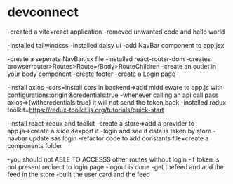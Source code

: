 # devconnect

-created a vite+react application
-removed unwanted code and hello world

-installed tailwindcss
-installed daisy ui
-add NavBar component to app.jsx

-create a seperate NavBar.jsx file
-installed react-router-dom
-creates browserrouter>Routes>Route=/Body>RouteChildren
-create an outlet in your body component
-create footer
-create a Login page

-install axios
-cors=install cors in backend=>add middleware to app.js with configurations:origin &credentials:true
-whenever calling an api call pass axios=>{withcredentials:true}
    it will not send the token back
-installed redux toolkit=https://redux-toolkit.js.org/tutorials/quick-start

-install react-redux and toolkit
-create a store=>add a provider to app.js=>create a slice &export it
-login and see if data is taken by store
-navbar update sas login
-refactor code to add constants file+create a components folder


-you should not ABLE TO ACCESSS other routes without login
-if token is not present redirect to login page
-logout is done
-get thefeed and add the feed in the store
-built the user card and the feed
